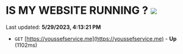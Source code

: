 # IS MY WEBSITE RUNNING ? [![](https://img.shields.io/static/v1?label=Sponsor&message=%E2%9D%A4&logo=GitHub&color=%23fe8e86)](https://github.com/sponsors/<username>)

Last updated: **5/29/2023, 4:13:21 PM**

- `GET` [https://youssefservice.me](https://youssefservice.me) - **Up** (1102ms)
